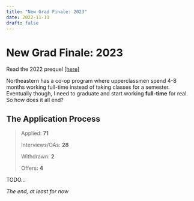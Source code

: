 ```yaml
---
title: "New Grad Finale: 2023"
date: 2022-11-11
draft: false
---
```


# New Grad Finale: 2023
Read the 2022 prequel [[here]](../recruiting-2022)

Northeastern has a co-op program where upperclassmen spend 4-8 months working full-time instead of taking classes for a semester. Eventually though, I need to graduate and start working **full-time** for real. So how does it all end?

## The Application Process
> Applied: **71**
> 
> Interviews/OAs: **28**
> 
> Withdrawn: **2**
> 
> Offers: **4**

TODO...

*The end, at least for now*